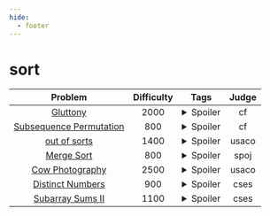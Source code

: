 ```yaml
--- 
hide:
  - footer
---
```

# sort

| Problem | Difficulty | Tags | Judge | 
| :-----: | :----: | :----: | :----: | 
|[Gluttony](https://codeforces.com/problemset/problem/892/D)|2000|<details> <summary>Spoiler</summary> <ul><li>sort</li></ul> </details>|cf|
|[Subsequence Permutation](https://codeforces.com/problemset/problem/1552/A)|800|<details> <summary>Spoiler</summary> <ul><li>sort</li></ul> </details>|cf|
|[out of sorts](http://www.usaco.org/index.php?page=viewproblem2&cpid=834)|1400|<details> <summary>Spoiler</summary> <ul><li>sort</li></ul> </details>|usaco|
|[Merge Sort](https://www.spoj.com/problems/MERGSORT/)|800|<details> <summary>Spoiler</summary> <ul><li>sort</li></ul> </details>|spoj|
|[Cow Photography](http://www.usaco.org/index.php?page=viewproblem2&cpid=100)|2500|<details> <summary>Spoiler</summary> <ul><li>sort</li></ul> </details>|usaco|
|[Distinct Numbers](https://cses.fi/problemset/task/1621)|900|<details> <summary>Spoiler</summary> <ul><li>sort</li></ul> </details>|cses|
|[Subarray Sums II](https://cses.fi/problemset/task/1661)|1100|<details> <summary>Spoiler</summary> <ul><li>prefix_sum</li> <li>sort</li></ul> </details>|cses|

